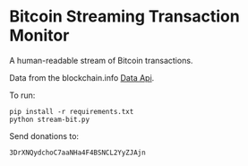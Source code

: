 # Bitcoin Streaming Transaction Monitor

A human-readable stream of Bitcoin transactions. 
 
Data from the blockchain.info [Data Api](http://blockchain.info/api/blockchain_api). 

To run:

```
pip install -r requirements.txt
python stream-bit.py
```


Send donations to:
```
3DrXNQydchoC7aaNHa4F4BSNCL2YyZJAjn
```